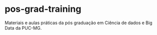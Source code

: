 # pos-grad-training
Materiais e aulas práticas da pós graduação em Ciência de dados e Big Data da PUC-MG.
